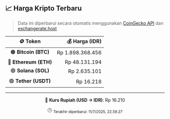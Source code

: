 

<!-- HARGA_KRIPTO -->
## 📈 Harga Kripto Terbaru

> Data ini diperbarui secara otomatis menggunakan [CoinGecko API](https://www.coingecko.com/) dan [exchangerate.host](https://exchangerate.host/)

<div align="center">

| 🪙 Token | 💰 Harga (IDR) |
|:------:|---------------:|
| 🟠 **Bitcoin (BTC)**   | Rp 1.898.368.456 |
| 🔵 **Ethereum (ETH)**  | Rp 48.131.194 |
| 🟣 **Solana (SOL)**    | Rp 2.635.101 |
| 🟢 **Tether (USDT)**   | Rp 16.218 |

---

💱 **Kurs Rupiah (USD → IDR)**: Rp 16.210

🕒 <sub>Terakhir diperbarui: 11/7/2025, 22.59.27</sub>

</div>
<!-- /HARGA_KRIPTO -->